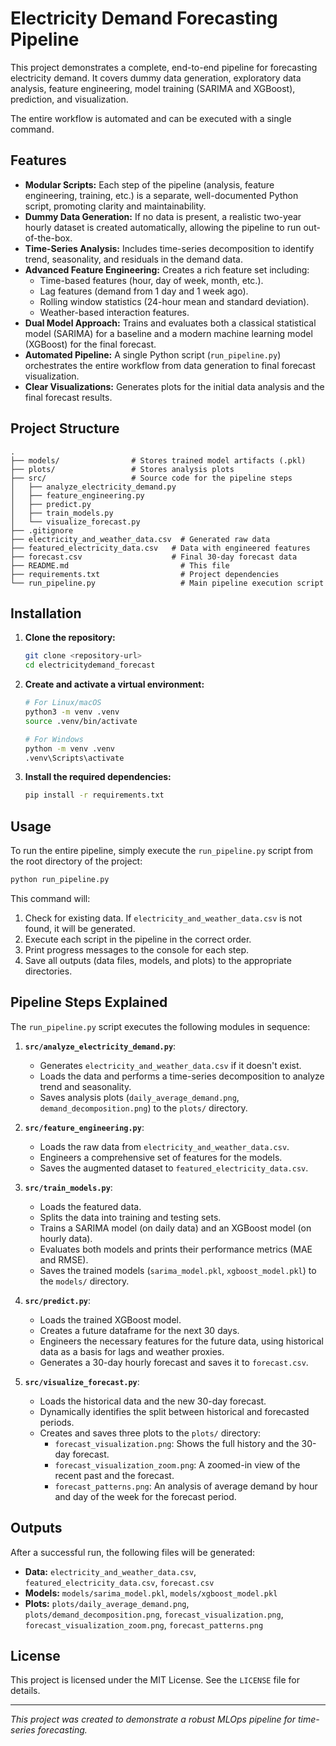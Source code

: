 # Electricity Demand Forecasting Pipeline

This project demonstrates a complete, end-to-end pipeline for forecasting electricity demand. It covers dummy data generation, exploratory data analysis, feature engineering, model training (SARIMA and XGBoost), prediction, and visualization.

The entire workflow is automated and can be executed with a single command.

## Features

*   **Modular Scripts:** Each step of the pipeline (analysis, feature engineering, training, etc.) is a separate, well-documented Python script, promoting clarity and maintainability.
*   **Dummy Data Generation:** If no data is present, a realistic two-year hourly dataset is created automatically, allowing the pipeline to run out-of-the-box.
*   **Time-Series Analysis:** Includes time-series decomposition to identify trend, seasonality, and residuals in the demand data.
*   **Advanced Feature Engineering:** Creates a rich feature set including:
    *   Time-based features (hour, day of week, month, etc.).
    *   Lag features (demand from 1 day and 1 week ago).
    *   Rolling window statistics (24-hour mean and standard deviation).
    *   Weather-based interaction features.
*   **Dual Model Approach:** Trains and evaluates both a classical statistical model (SARIMA) for a baseline and a modern machine learning model (XGBoost) for the final forecast.
*   **Automated Pipeline:** A single Python script (`run_pipeline.py`) orchestrates the entire workflow from data generation to final forecast visualization.
*   **Clear Visualizations:** Generates plots for the initial data analysis and the final forecast results.

## Project Structure

```
.
├── models/                # Stores trained model artifacts (.pkl)
├── plots/                 # Stores analysis plots
├── src/                   # Source code for the pipeline steps
│   ├── analyze_electricity_demand.py
│   ├── feature_engineering.py  
│   ├── predict.py
│   ├── train_models.py
│   └── visualize_forecast.py
├── .gitignore
├── electricity_and_weather_data.csv  # Generated raw data
├── featured_electricity_data.csv   # Data with engineered features
├── forecast.csv                    # Final 30-day forecast data
├── README.md                         # This file
├── requirements.txt                  # Project dependencies
└── run_pipeline.py                   # Main pipeline execution script
```

## Installation

1.  **Clone the repository:**
    ```bash
    git clone <repository-url>
    cd electricitydemand_forecast
    ```

2.  **Create and activate a virtual environment:**
    ```bash
    # For Linux/macOS
    python3 -m venv .venv
    source .venv/bin/activate

    # For Windows
    python -m venv .venv
    .venv\Scripts\activate
    ```

3.  **Install the required dependencies:**
    ```bash
    pip install -r requirements.txt
    ```

## Usage

To run the entire pipeline, simply execute the `run_pipeline.py` script from the root directory of the project:

```bash
python run_pipeline.py
```

This command will:
1.  Check for existing data. If `electricity_and_weather_data.csv` is not found, it will be generated.
2.  Execute each script in the pipeline in the correct order.
3.  Print progress messages to the console for each step.
4.  Save all outputs (data files, models, and plots) to the appropriate directories.

## Pipeline Steps Explained

The `run_pipeline.py` script executes the following modules in sequence:

1.  **`src/analyze_electricity_demand.py`**:
    *   Generates `electricity_and_weather_data.csv` if it doesn't exist.
    *   Loads the data and performs a time-series decomposition to analyze trend and seasonality.
    *   Saves analysis plots (`daily_average_demand.png`, `demand_decomposition.png`) to the `plots/` directory.

2.  **`src/feature_engineering.py`**:
    *   Loads the raw data from `electricity_and_weather_data.csv`.
    *   Engineers a comprehensive set of features for the models.
    *   Saves the augmented dataset to `featured_electricity_data.csv`.

3.  **`src/train_models.py`**:
    *   Loads the featured data.
    *   Splits the data into training and testing sets.
    *   Trains a SARIMA model (on daily data) and an XGBoost model (on hourly data).
    *   Evaluates both models and prints their performance metrics (MAE and RMSE).
    *   Saves the trained models (`sarima_model.pkl`, `xgboost_model.pkl`) to the `models/` directory.

4.  **`src/predict.py`**:
    *   Loads the trained XGBoost model.
    *   Creates a future dataframe for the next 30 days.
    *   Engineers the necessary features for the future data, using historical data as a basis for lags and weather proxies.
    *   Generates a 30-day hourly forecast and saves it to `forecast.csv`.

5.  **`src/visualize_forecast.py`**: 
    *   Loads the historical data and the new 30-day forecast.
    *   Dynamically identifies the split between historical and forecasted periods.
    *   Creates and saves three plots to the `plots/` directory:
        *   `forecast_visualization.png`: Shows the full history and the 30-day forecast.
        *   `forecast_visualization_zoom.png`: A zoomed-in view of the recent past and the forecast.
        *   `forecast_patterns.png`: An analysis of average demand by hour and day of the week for the forecast period.

## Outputs

After a successful run, the following files will be generated:

*   **Data:** `electricity_and_weather_data.csv`, `featured_electricity_data.csv`, `forecast.csv`
*   **Models:** `models/sarima_model.pkl`, `models/xgboost_model.pkl`
*   **Plots:** `plots/daily_average_demand.png`, `plots/demand_decomposition.png`, `forecast_visualization.png`, `forecast_visualization_zoom.png`, `forecast_patterns.png`

## License

This project is licensed under the MIT License. See the `LICENSE` file for details.

---

*This project was created to demonstrate a robust MLOps pipeline for time-series forecasting.*
